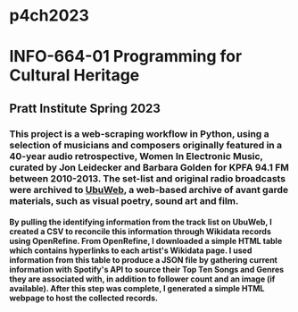 # p4ch2023
# INFO-664-01 Programming for Cultural Heritage 
## Pratt Institute Spring 2023

### This project is a web-scraping workflow in Python, using a selection of musicians and composers originally featured in a 40-year audio retrospective, **Women In Electronic Music**, curated by Jon Leidecker and Barbara Golden for KPFA 94.1 FM between 2010-2013. The set-list and original radio broadcasts were archived to [UbuWeb](https://ubu.com/sound/leidecker.html), a web-based archive of avant garde materials, such as visual poetry, sound art and film. 


#### By pulling the identifying information from the track list on UbuWeb, I created a CSV to reconcile this information through Wikidata records using OpenRefine. From OpenRefine, I downloaded a simple HTML table which contains hyperlinks to each artist's Wikidata page. I used information from this table to produce a JSON file by gathering current information with Spotify's API to source their **Top Ten Songs** and **Genres** they are associated with, in addition to follower count and an image (if available). After this step was complete, I generated a simple HTML webpage to host the collected records. 


